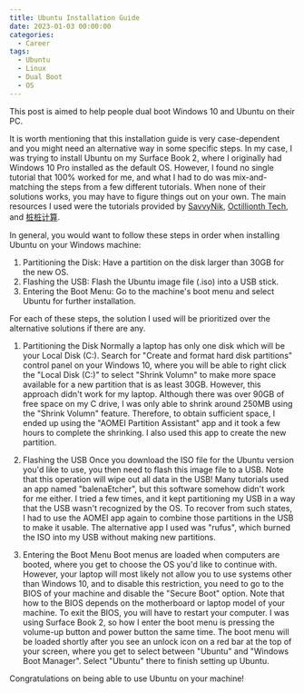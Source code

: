 ```yaml
---
title: Ubuntu Installation Guide
date: 2023-01-03 00:00:00
categories:
  - Career
tags:
  - Ubuntu
  - Linux
  - Dual Boot
  - OS
---
```


This post is aimed to help people dual boot Windows 10 and Ubuntu on their PC.

It is worth mentioning that this installation guide is very case-dependent and you might need an alternative way in some specific steps. In my case, I was trying to install Ubuntu on my Surface Book 2, where I originally had Windows 10 Pro installed as the default OS. However, I found no single tutorial that 100% worked for me, and what I had to do was mix-and-matching the steps from a few different tutorials. When none of their solutions works, you may have to figure things out on your own. The main resources I used were the tutorials provided by [SavvyNik](https://youtu.be/GXxTxBPKecQ), [Octillionth Tech](https://youtu.be/Kc4jUDu5_tk), and [桩桩计算](https://www.bilibili.com/video/BV11k4y1k7Li/).

In general, you would want to follow these steps in order when installing Ubuntu on your Windows machine:

1. Partitioning the Disk: Have a partition on the disk larger than 30GB for the new OS.
2. Flashing the USB: Flash the Ubuntu image file (.iso) into a USB stick.
3. Entering the Boot Menu: Go to the machine's boot menu and select Ubuntu for further installation.

For each of these steps, the solution I used will be prioritized over the alternative solutions if there are any.

1. Partitioning the Disk
   Normally a laptop has only one disk which will be your Local Disk (C:). Search for "Create and format hard disk partitions" control panel on your Windows 10, where you will be able to right click the "Local Disk (C:)" to select "Shrink Volumn" to make more space available for a new partition that is as least 30GB.
   However, this approach didn't work for my laptop. Although there was over 90GB of free space on my C drive, I was only able to shrink around 250MB using the "Shrink Volumn" feature. Therefore, to obtain sufficient space, I ended up using the "AOMEI Partition Assistant" app and it took a few hours to complete the shrinking. I also used this app to create the new partition.

2. Flashing the USB
   Once you download the ISO file for the Ubuntu version you'd like to use, you then need to flash this image file to a USB. Note that this operation will wipe out all data in the USB! Many tutorials used an app named "balenaEtcher", but this software somehow didn't work for me either. I tried a few times, and it kept partitioning my USB in a way that the USB wasn't recognized by the OS. To recover from such states, I had to use the AOMEI app again to combine those partitions in the USB to make it usable.
   The alternative app I used was "rufus", which burned the ISO into my USB without making new partitions.

3. Entering the Boot Menu
   Boot menus are loaded when computers are booted, where you get to choose the OS you'd like to continue with. However, your laptop will most likely not allow you to use systems other than Windows 10, and to disable this restriction, you need to go to the BIOS of your machine and disable the "Secure Boot" option. Note that how to the BIOS depends on the motherboard or laptop model of your machine. To exit the BIOS, you will have to restart your computer.
   I was using Surface Book 2, so how I enter the boot menu is pressing the volume-up button and power button the same time. The boot menu will be loaded shortly after you see an unlock icon on a red bar at the top of your screen, where you get to select between "Ubuntu" and "Windows Boot Manager". Select "Ubuntu" there to finish setting up Ubuntu.

Congratulations on being able to use Ubuntu on your machine!
